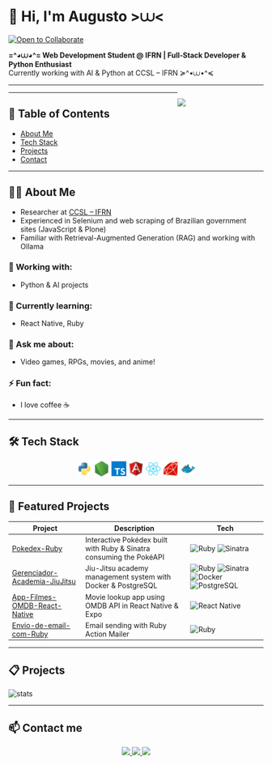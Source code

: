 # 🌸 Hi, I'm Augusto >⩊<

[![Open to Collaborate](https://badges.frapsoft.com/os/v3/open-source.svg?v=103)](https://github.com/Augusto240)

**=^◕⩊◕^= Web Development Student @ IFRN | Full‑Stack Developer & Python Enthusiast**  
Currently working with AI & Python at CCSL – IFRN ≽^•⩊•^≼

---

<img
  align="right"
  src="https://i.pinimg.com/originals/78/df/df/78dfdf2b90a171ebac7da7fe079638bf.gif"
  width="170"
  vspace="12"
/>

---

## 📑 Table of Contents
- [About Me](#about-me)
- [Tech Stack](#tech-stack)
- [Projects](#projects)
- [Contact](#contact)

---

## 🧑‍💻 About Me
- Researcher at [CCSL – IFRN](https://ccsl.ifrn.edu.br/equipe/)  
- Experienced in Selenium and web scraping of Brazilian government sites (JavaScript & Plone)  
- Familiar with Retrieval-Augmented Generation (RAG) and working with Ollama  

### 🌱 Working with:
- Python & AI projects

### 🔭 Currently learning:
- React Native, Ruby

### 💬 Ask me about:
- Video games, RPGs, movies, and anime!

### ⚡ Fun fact:
- I love coffee ☕

---

## 🛠️ Tech Stack
<div align="center">
  <img src="https://raw.githubusercontent.com/devicons/devicon/master/icons/python/python-original.svg" width="30" />
  <img src="https://raw.githubusercontent.com/devicons/devicon/master/icons/nodejs/nodejs-original.svg" width="30" />
  <img src="https://raw.githubusercontent.com/devicons/devicon/master/icons/typescript/typescript-plain.svg" width="30" />
  <img src="https://raw.githubusercontent.com/devicons/devicon/master/icons/angularjs/angularjs-original.svg" width="30" />
  <img src="https://raw.githubusercontent.com/devicons/devicon/master/icons/react/react-original.svg" width="30" />
  <img src="https://raw.githubusercontent.com/devicons/devicon/master/icons/ruby/ruby-plain.svg" width="30" />
  <img src="https://raw.githubusercontent.com/devicons/devicon/master/icons/docker/docker-original.svg" width="30" />
</div>

---

## 🚀 Featured Projects
| Project | Description | Tech |
|---|---|---|
| [Pokedex-Ruby](https://github.com/Augusto240/pokedex-ruby) | Interactive Pokédex built with Ruby & Sinatra consuming the PokéAPI | ![Ruby](https://img.shields.io/badge/Ruby-CC342D?style=flat&logo=ruby) ![Sinatra](https://img.shields.io/badge/Sinatra-000?style=flat&logo=sinatra) |
| [Gerenciador-Academia-JiuJitsu](https://github.com/Augusto240/gerenciador-academia-jiujitsu) | Jiu-Jitsu academy management system with Docker & PostgreSQL | ![Ruby](https://img.shields.io/badge/Ruby-CC342D?style=flat&logo=ruby) ![Sinatra](https://img.shields.io/badge/Sinatra-000?style=flat&logo=sinatra) ![Docker](https://img.shields.io/badge/Docker-2496ED?style=flat&logo=docker) ![PostgreSQL](https://img.shields.io/badge/PostgreSQL-316192?style=flat&logo=postgresql) |
| [App-Filmes-OMDB-React-Native](https://github.com/Augusto240/App-Filmes-OMDB-React-Native) | Movie lookup app using OMDB API in React Native & Expo | ![React Native](https://img.shields.io/badge/React_Native-61DAFB?style=flat&logo=react) |
| [Envio-de-email-com-Ruby](https://github.com/Augusto240/Envio-de-email-com-Ruby) | Email sending with Ruby Action Mailer | ![Ruby](https://img.shields.io/badge/Ruby-CC342D?style=flat&logo=ruby) |

---

## 📋 Projects
![stats](https://github-readme-stats.vercel.app/api?username=Augusto240&show_icons=true&theme=radical&include_all_commits=true&count_private=true)

---

## 📫 Contact me
<div align="center">
  <a href="https://instagram.com/augustoliveira1" target="_blank">
    <img src="https://img.shields.io/badge/Instagram-%23E4405F?style=for-the-badge&logo=instagram&logoColor=white"/>
  </a>
  <a href="mailto:jose.aug18@outlook.com">
    <img src="https://img.shields.io/badge/Gmail-%23333?style=for-the-badge&logo=gmail&logoColor=white"/>
  </a>
  <a href="https://www.linkedin.com/in/augusto-oliveira-4a8068235/" target="_blank">
    <img src="https://img.shields.io/badge/LinkedIn-%230077B5?style=for-the-badge&logo=linkedin&logoColor=white"/>
  </a>
</div>

